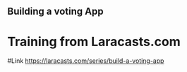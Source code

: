 ## Building a voting App
# Training from Laracasts.com

#Link
https://laracasts.com/series/build-a-voting-app
